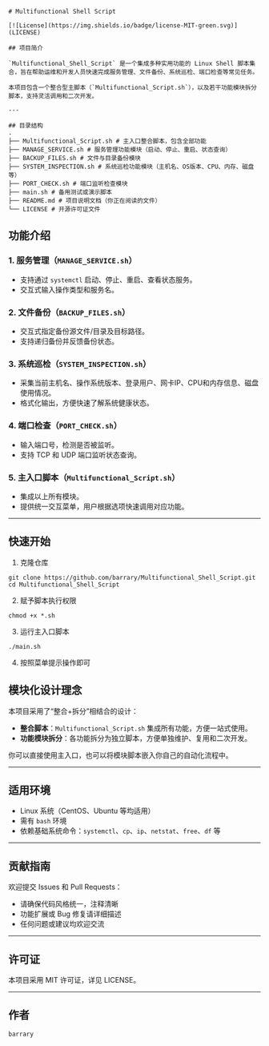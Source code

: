 ```
# Multifunctional Shell Script

[![License](https://img.shields.io/badge/license-MIT-green.svg)](LICENSE)

## 项目简介

`Multifunctional_Shell_Script` 是一个集成多种实用功能的 Linux Shell 脚本集合，旨在帮助运维和开发人员快速完成服务管理、文件备份、系统巡检、端口检查等常见任务。

本项目包含一个整合型主脚本（`Multifunctional_Script.sh`），以及若干功能模块拆分脚本，支持灵活调用和二次开发。

---

## 目录结构
.
├── Multifunctional_Script.sh # 主入口整合脚本，包含全部功能
├── MANAGE_SERVICE.sh # 服务管理功能模块（启动、停止、重启、状态查询）
├── BACKUP_FILES.sh # 文件与目录备份模块
├── SYSTEM_INSPECTION.sh # 系统巡检功能模块（主机名、OS版本、CPU、内存、磁盘等）
├── PORT_CHECK.sh # 端口监听检查模块
├── main.sh # 备用测试或演示脚本
├── README.md # 项目说明文档（你正在阅读的文件）
└── LICENSE # 开源许可证文件

```
## 功能介绍

### 1. 服务管理（`MANAGE_SERVICE.sh`）

- 支持通过 `systemctl` 启动、停止、重启、查看状态服务。
- 交互式输入操作类型和服务名。

### 2. 文件备份（`BACKUP_FILES.sh`）

- 交互式指定备份源文件/目录及目标路径。
- 支持递归备份并反馈备份状态。

### 3. 系统巡检（`SYSTEM_INSPECTION.sh`）

- 采集当前主机名、操作系统版本、登录用户、网卡IP、CPU和内存信息、磁盘使用情况。
- 格式化输出，方便快速了解系统健康状态。

### 4. 端口检查（`PORT_CHECK.sh`）

- 输入端口号，检测是否被监听。
- 支持 TCP 和 UDP 端口监听状态查询。

### 5. 主入口脚本（`Multifunctional_Script.sh`）

- 集成以上所有模块。
- 提供统一交互菜单，用户根据选项快速调用对应功能。

---

## 快速开始

1. 克隆仓库

```
git clone https://github.com/barrary/Multifunctional_Shell_Script.git
cd Multifunctional_Shell_Script
```

2. 赋予脚本执行权限

```
chmod +x *.sh
```

3. 运行主入口脚本

```
./main.sh
```

4. 按照菜单提示操作即可

## 模块化设计理念

本项目采用了“整合+拆分”相结合的设计：

- **整合脚本**：`Multifunctional_Script.sh` 集成所有功能，方便一站式使用。
- **功能模块拆分**：各功能拆分为独立脚本，方便单独维护、复用和二次开发。

你可以直接使用主入口，也可以将模块脚本嵌入你自己的自动化流程中。

------

## 适用环境

- Linux 系统（CentOS、Ubuntu 等均适用）
- 需有 `bash` 环境
- 依赖基础系统命令：`systemctl`、`cp`、`ip`、`netstat`、`free`、`df` 等

------

## 贡献指南

欢迎提交 Issues 和 Pull Requests：

- 请确保代码风格统一，注释清晰
- 功能扩展或 Bug 修复请详细描述
- 任何问题或建议均欢迎交流

------

## 许可证

本项目采用 MIT 许可证，详见 LICENSE。

------

## 作者

```
barrary
